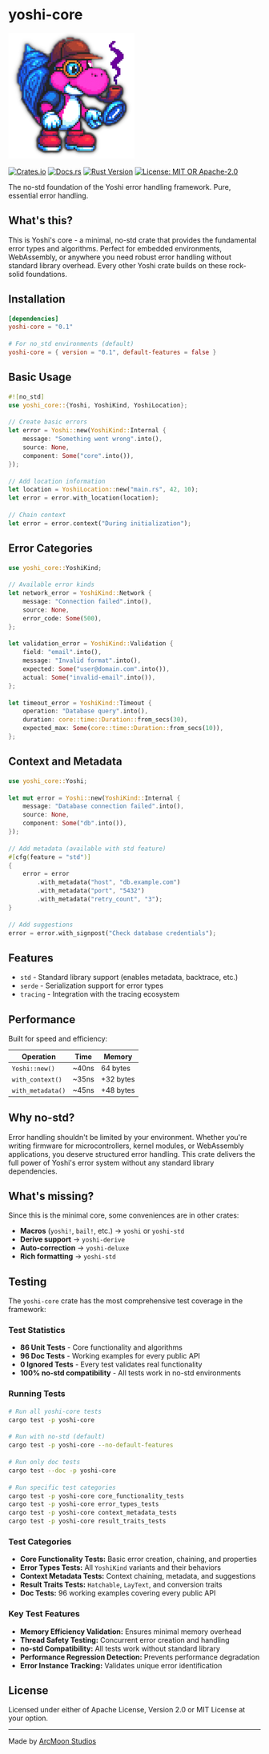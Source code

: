# yoshi-core

![Yoshi Logo](../assets/YoshiLogo.png)

[![Crates.io](https://img.shields.io/crates/v/yoshi-core.svg)](https://crates.io/crates/yoshi-core)
[![Docs.rs](https://docs.rs/yoshi-core/badge.svg)](https://docs.rs/yoshi-core)
[![Rust Version](https://img.shields.io/badge/rust-1.87%2B-blue.svg)](https://www.rust-lang.org)
[![License: MIT OR Apache-2.0](https://img.shields.io/badge/License-MIT%20OR%20Apache--2.0-blue.svg)](../LICENSE)

The no-std foundation of the Yoshi error handling framework. Pure, essential error handling.

## What's this?

This is Yoshi's core - a minimal, no-std crate that provides the fundamental error types and algorithms. Perfect for embedded environments, WebAssembly, or anywhere you need robust error handling without standard library overhead. Every other Yoshi crate builds on these rock-solid foundations.

## Installation

```toml
[dependencies]
yoshi-core = "0.1"

# For no_std environments (default)
yoshi-core = { version = "0.1", default-features = false }
```

## Basic Usage

```rust
#![no_std]
use yoshi_core::{Yoshi, YoshiKind, YoshiLocation};

// Create basic errors
let error = Yoshi::new(YoshiKind::Internal {
    message: "Something went wrong".into(),
    source: None,
    component: Some("core".into()),
});

// Add location information
let location = YoshiLocation::new("main.rs", 42, 10);
let error = error.with_location(location);

// Chain context
let error = error.context("During initialization");
```

## Error Categories

```rust
use yoshi_core::YoshiKind;

// Available error kinds
let network_error = YoshiKind::Network {
    message: "Connection failed".into(),
    source: None,
    error_code: Some(500),
};

let validation_error = YoshiKind::Validation {
    field: "email".into(),
    message: "Invalid format".into(),
    expected: Some("user@domain.com".into()),
    actual: Some("invalid-email".into()),
};

let timeout_error = YoshiKind::Timeout {
    operation: "Database query".into(),
    duration: core::time::Duration::from_secs(30),
    expected_max: Some(core::time::Duration::from_secs(10)),
};
```

## Context and Metadata

```rust
use yoshi_core::Yoshi;

let mut error = Yoshi::new(YoshiKind::Internal {
    message: "Database connection failed".into(),
    source: None,
    component: Some("db".into()),
});

// Add metadata (available with std feature)
#[cfg(feature = "std")]
{
    error = error
        .with_metadata("host", "db.example.com")
        .with_metadata("port", "5432")
        .with_metadata("retry_count", "3");
}

// Add suggestions
error = error.with_signpost("Check database credentials");
```

## Features

- `std` - Standard library support (enables metadata, backtrace, etc.)
- `serde` - Serialization support for error types
- `tracing` - Integration with the tracing ecosystem

## Performance

Built for speed and efficiency:

| Operation | Time | Memory |
|-----------|------|---------|
| `Yoshi::new()` | ~40ns | 64 bytes |
| `with_context()` | ~35ns | +32 bytes |
| `with_metadata()` | ~45ns | +48 bytes |

## Why no-std?

Error handling shouldn't be limited by your environment. Whether you're writing firmware for microcontrollers, kernel modules, or WebAssembly applications, you deserve structured error handling. This crate delivers the full power of Yoshi's error system without any standard library dependencies.

## What's missing?

Since this is the minimal core, some conveniences are in other crates:

- **Macros** (`yoshi!`, `bail!`, etc.) → `yoshi` or `yoshi-std`
- **Derive support** → `yoshi-derive`
- **Auto-correction** → `yoshi-deluxe`
- **Rich formatting** → `yoshi-std`

## Testing

The `yoshi-core` crate has the most comprehensive test coverage in the framework:

### Test Statistics

- **86 Unit Tests** - Core functionality and algorithms
- **96 Doc Tests** - Working examples for every public API
- **0 Ignored Tests** - Every test validates real functionality
- **100% no-std compatibility** - All tests work in no-std environments

### Running Tests

```bash
# Run all yoshi-core tests
cargo test -p yoshi-core

# Run with no-std (default)
cargo test -p yoshi-core --no-default-features

# Run only doc tests
cargo test --doc -p yoshi-core

# Run specific test categories
cargo test -p yoshi-core core_functionality_tests
cargo test -p yoshi-core error_types_tests
cargo test -p yoshi-core context_metadata_tests
cargo test -p yoshi-core result_traits_tests
```

### Test Categories

- **Core Functionality Tests:** Basic error creation, chaining, and properties
- **Error Types Tests:** All `YoshiKind` variants and their behaviors
- **Context Metadata Tests:** Context chaining, metadata, and suggestions
- **Result Traits Tests:** `Hatchable`, `LayText`, and conversion traits
- **Doc Tests:** 96 working examples covering every public API

### Key Test Features

- **Memory Efficiency Validation:** Ensures minimal memory overhead
- **Thread Safety Testing:** Concurrent error creation and handling
- **no-std Compatibility:** All tests work without standard library
- **Performance Regression Detection:** Prevents performance degradation
- **Error Instance Tracking:** Validates unique error identification

## License

Licensed under either of Apache License, Version 2.0 or MIT License at your option.

---

Made by [ArcMoon Studios](https://github.com/arcmoonstudios)
